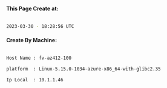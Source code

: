 
   
#### This Page Create at:

```bash

2023-03-30 - 18:28:56 UTC

```

#### Create By Machine:

```bash

Host Name : fv-az412-100

platform  : Linux-5.15.0-1034-azure-x86_64-with-glibc2.35

Ip Local  : 10.1.1.46

```

